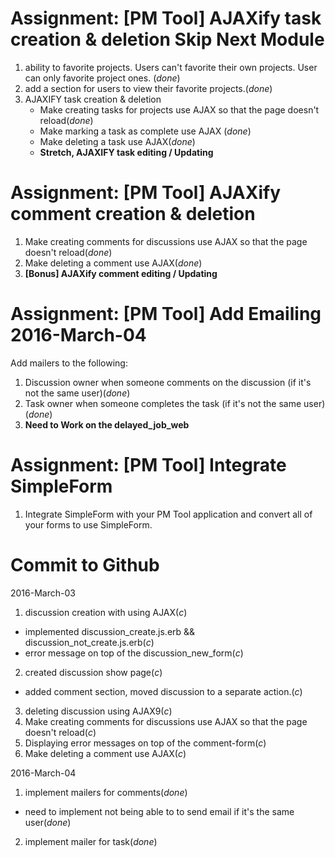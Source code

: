 # Assignment: [PM Tool] AJAXify task creation & deletion Skip Next Module

1. ability to favorite projects. Users can't favorite their own projects.
   User can only favorite project ones. (*done*)
2. add a section for users to view their favorite projects.(*done*)
3. AJAXIFY task creation & deletion
    - Make creating tasks for projects use AJAX so that the page doesn't reload(*done*)
    - Make marking a task as complete use AJAX (*done*)
    - Make deleting a task use AJAX(*done*)
    - **Stretch, AJAXIFY task editing / Updating**

# Assignment: [PM Tool] AJAXify comment creation & deletion
1. Make creating comments for discussions use AJAX so that the page doesn't reload(*done*)
2. Make deleting a comment use AJAX(*done*)
3. **[Bonus] AJAXify comment editing / Updating**

# Assignment: [PM Tool] Add Emailing 2016-March-04
Add mailers to the following:

1. Discussion owner when someone comments on the discussion (if it's not the same user)(*done*)
2. Task owner when someone completes the task (if it's not the same user)(*done*)
3. **Need to Work on the delayed_job_web**

# Assignment: [PM Tool] Integrate SimpleForm

1. Integrate SimpleForm with your PM Tool application and convert all of your forms to use SimpleForm.



# Commit to Github

2016-March-03
1. discussion creation with using AJAX(*c*)
  - implemented discussion_create.js.erb && discussion_not_create.js.erb(*c*)
  - error message on top of the discussion_new_form(*c*)
2. created discussion show page(*c*)
  - added comment section, moved discussion to a separate action.(*c*)
3. deleting discussion using AJAX9(*c*)
4. Make creating comments for discussions use AJAX so that the page doesn't reload(*c*)
5. Displaying error messages on top of the comment-form(*c*)
6. Make deleting a comment use AJAX(*c*)

2016-March-04
1. implement mailers for comments(*done*)
  - need to implement not being able to to send email if it's the same user(*done*)
2. implement mailer for task(*done*)
